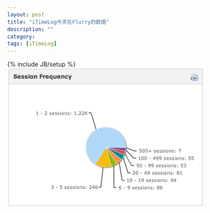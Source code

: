 ```yaml
---
layout: post
title: "iTimeLog今天在Flurry的数据"
description: ""
category: 
tags: [iTimeLog]
---
```

{% include JB/setup %}
![flurry](flurry.png)
